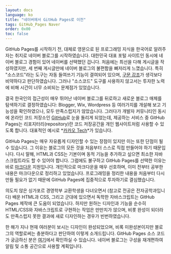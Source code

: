```yaml
---
layout: docs
language: ko
title: "네이버에서 GitHub Pages로 이전"
tags: GitHub_Pages Naver
order: 0x00
toc: false
---
```

GitHub Pages를 시작하기 전, 대체로 영문으로 된 프로그래밍 지식을 한국어로 알려주자는 취지로 네이버 블로그를 시작하였습니다. 대한민국 대표 포털 사이트인 동시에 네이버 블로그 경험이 있어 네이버를 선택했던 겁니다. 처음에는 최선을 다해 게시글을 작성하였지만, 세 번째 게시글만에 네이버 블로그의 불편함을 뼈저리게 느꼈습니다. 특히 "소스코드"라는 도구는 자동 들여쓰기 기능이 결여되어 있으며, [구문 강조][ko.wikipedia-syntax_hightlight]가 생각보다 비약하다고 판단하였습니다. 그러나 "소스코드" 도구를 사용하지 않고서는 투자한 노력에 비해 시간이 너무 소비되는 문제점가 있었습니다.

결국 한국인의 접근성이 매우 뛰어난 네이버 블로그를 뒤로하고 새로운 블로그 매체를 탐색하기로 결정하였습니다: Blogger, Wix, Wordpress 등 여러가지를 개설해 보고 기능성을 확인하였으나, 모두 만족스럽지가 않았습니다. 그러다가 개발자 커뮤니티인 동시에 온라인 코드 저장소인 [GitHub][github]로 눈을 돌리게 되었는데, 제공하는 서비스 중 GitHub Pages는 리포지터리(repository)란 코드 저장공간을 개인 웹사이트처럼 사용할 수 있도록 합니다. 대표적인 예시로 *[카카오 Tech][ghpage-kakao]*가 있습니다.

GitHub Pages는 매우 자유롭게 디자인할 수 있는 장점이 있지만 이는 또한 단점이 될 수 있습니다. 그 이유는 블로그의 모든 것을 처음부터 스스로 직접 만들어야 하기 때문입니다. 다시 말해, HTML과 CSS는 기본이며 동적 기능을 추가하고 싶으면 최소한 자바스크립트라도 할 수 있어야 합니다. 그럼에도 불구하고 GitHub Pages를 선택한 이유는 바로 [마크다운][ko.wikipedia-markdown] 지원입니다. 개인적으로 마크다운을 매우 선호하며, 이미 전부터 공부한 내용은 마크다운으로 정리하고 있었습니다. 프로그래밍을 정리한 내용을 처음부터 다시 만들 필요가 없기 때문에 GitHub Pages에 집중적으로 투자하기로 결심했습니다.

의도치 않은 싱가포르 경영학부 교환학생을 다녀오면서 (참고로 전공은 전자공학과입니다) 배운 HTML과 CSS, 그리고 군대에 있으면서 독학한 자바스크립트는 GitHub Pages 제작에 큰 도움이 되었습니다. 하지만 원하는 디자인과 기능을 순수히 HTML/CSS와 자바스크립트로 구현하는 작업은 만만치가 않으며, 비롯 완성이 되더라도 만족스럽지 못한 결과에 새로 디자인하는 경우가 빈번하였습니다.

한 해가 지나 현재 여러분이 보시는 디자인이 완성되었으며, 비록 미완성본이지만 블로그의 역할로써는 충분하다고 판단하여 이렇게 소개드립니다. GitHub Pages 소스 코드가 궁금하신 분은 [여기][ghrepo-gko95.github.io]에서 확인하실 수 있습니다. 네이버 블로그는 구성을 재개편하여 알림 및 소통 공간으로 사용할 계획입니다.

[github]: https://github.com/
[ghpage-kakao]: https://kakao.github.io/
[ghrepo-gko95.github.io]: https://github.com/GKO95/GKO95.github.io
[ko.wikipedia-syntax_hightlight]: https://ko.wikipedia.org/wiki/%EA%B5%AC%EB%AC%B8_%EA%B0%95%EC%A1%B0
[ko.wikipedia-markdown]: https://ko.wikipedia.org/wiki/%EB%A7%88%ED%81%AC%EB%8B%A4%EC%9A%B4
